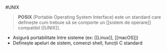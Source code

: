 #UNIX

> **POSIX** (Portable Operating System Interface) este un standard care definește cum trebuie să se comporte un [[sistem de operare]] compatibil [[UNIX]].

- Asigură portabilitate între sisteme (ex: [[Linux]], [[macOS]])
- Definește apeluri de sistem, comenzi shell, funcții C standard